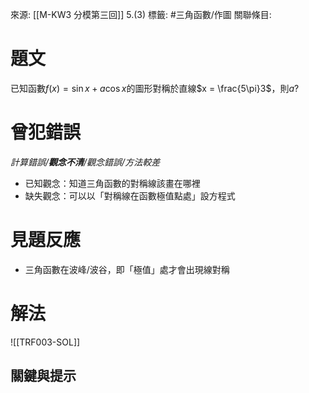 來源: [[M-KW3 分模第三回]] 5.(3)
標籤: #三角函數/作圖 
關聯條目: 
# 題文
已知函數$f(x) = \sin x + a\cos x$的圖形對稱於直線$x = \frac{5\pi}3$，則$a$?
# 曾犯錯誤
*計算錯誤/**觀念不清**/觀念錯誤/方法較差*
- 已知觀念：知道三角函數的對稱線該畫在哪裡
- 缺失觀念：可以以「對稱線在函數極值點處」設方程式
# 見題反應
- 三角函數在波峰/波谷，即「極值」處才會出現線對稱

# 解法
![[TRF003-SOL]]


## 關鍵與提示